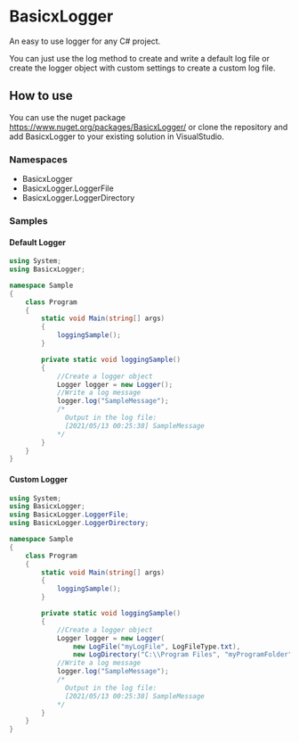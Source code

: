 # BasicxLogger
An easy to use logger for any C# project.

You can just use the log method to create and write a default log file
or create the logger object with custom settings to create a custom log file.
 
## How to use

You can use the nuget package https://www.nuget.org/packages/BasicxLogger/
or clone the repository and add BasicxLogger to your existing solution in VisualStudio.

### Namespaces

- BasicxLogger
- BasicxLogger.LoggerFile
- BasicxLogger.LoggerDirectory

### Samples

#### Default Logger
```cs
using System;
using BasicxLogger;

namespace Sample
{
    class Program
    {
        static void Main(string[] args)
        {
            loggingSample();
        }

        private static void loggingSample()
        {
            //Create a logger object
            Logger logger = new Logger();
            //Write a log message
            logger.log("SampleMessage");
            /* 
              Output in the log file:
              [2021/05/13 00:25:38] SampleMessage
            */
        }
    }
}
```

#### Custom Logger
```cs
using System;
using BasicxLogger;
using BasicxLogger.LoggerFile;
using BasicxLogger.LoggerDirectory;

namespace Sample
{
    class Program
    {
        static void Main(string[] args)
        {
            loggingSample();
        }

        private static void loggingSample()
        {
            //Create a logger object
            Logger logger = new Logger(
                new LogFile("myLogFile", LogFileType.txt),
                new LogDirectory("C:\\Program Files", "myProgramFolder"));
            //Write a log message
            logger.log("SampleMessage");
            /* 
              Output in the log file:
              [2021/05/13 00:25:38] SampleMessage
            */
        }
    }
}
```